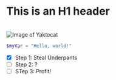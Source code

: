 # This is an H1 header
\
![Image of Yaktocat](https://i.pinimg.com/736x/7a/01/60/7a0160703608c492b1f64c8f5136140c.jpg)

``` PowerShell
$myVar = "Hello, world!"
```

- [x] Step 1: Steal Underpants
- [ ] Step 2: ?
- [ ] STep 3: Profit!
